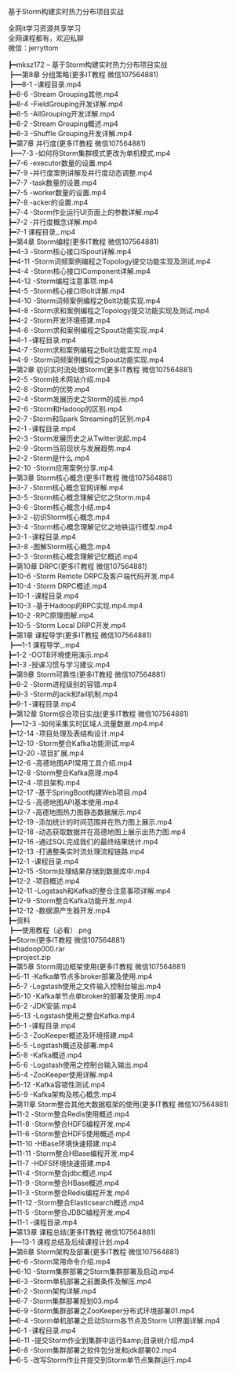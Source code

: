 基于Storm构建实时热力分布项目实战

全网it学习资源共享学习<br>全网课程都有，欢迎私聊<br>微信：jerryttom<br>

┣━mksz172 – 基于Storm构建实时热力分布项目实战<br> ┣━第8章 分组策略(更多IT教程 微信107564881)<br> ┣━8-1 -课程目录.mp4<br> ┣━8-6 -Stream Grouping其他.mp4<br> ┣━8-4 -FieldGrouping开发详解.mp4<br> ┣━8-5 -AllGrouping开发详解.mp4<br> ┣━8-2 -Stream Grouping概述.mp4<br> ┣━8-3 -Shuffle Grouping开发详解.mp4<br> ┣━第7章 并行度(更多IT教程 微信107564881)<br> ┣━7-3 -如何将Storm集群模式更改为单机模式.mp4<br> ┣━7-6 -executor数量的设置.mp4<br> ┣━7-9 -并行度案例讲解及并行度动态调整.mp4<br> ┣━7-7 -task数量的设置.mp4<br> ┣━7-5 -worker数量的设置.mp4<br> ┣━7-8 -acker的设置.mp4<br> ┣━7-4 -Storm作业运行UI页面上的参数详解.mp4<br> ┣━7-2 -并行度概念详解.mp4<br> ┣━7-1 课程目录_.mp4<br> ┣━第4章 Storm编程(更多IT教程 微信107564881)<br> ┣━4-3 -Storm核心接口ISpout详解.mp4<br> ┣━4-11 -Storm词频案例编程之Topology提交功能实现及测试.mp4<br> ┣━4-4 -Storm核心接口IComponent详解.mp4<br> ┣━4-12 -Storm编程注意事项.mp4<br> ┣━4-5 -Storm核心接口IBolt详解.mp4<br> ┣━4-10 -Storm词频案例编程之Bolt功能实现.mp4<br> ┣━4-8 -Storm求和案例编程之Topology提交功能实现及测试.mp4<br> ┣━4-2 -Storm开发环境搭建.mp4<br> ┣━4-6 -Storm求和案例编程之Spout功能实现.mp4<br> ┣━4-1 -课程目录.mp4<br> ┣━4-7 -Storm求和案例编程之Bolt功能实现.mp4<br> ┣━4-9 -Storm词频案例编程之Spout功能实现.mp4<br> ┣━第2章 初识实时流处理Storm(更多IT教程 微信107564881)<br> ┣━2-5 -Storm技术网站介绍.mp4<br> ┣━2-8 -Storm的优势.mp4<br> ┣━2-4 -Storm发展历史之Storm的成长.mp4<br> ┣━2-6 -Storm和Hadoop的区别.mp4<br> ┣━2-7 -Storm和Spark Streaming的区别.mp4<br> ┣━2-1 -课程目录.mp4<br> ┣━2-3 -Storm发展历史之从Twitter说起.mp4<br> ┣━2-9 -Storm当前现状与发展趋势.mp4<br> ┣━2-2 -Storm是什么.mp4<br> ┣━2-10 -Storm应用案例分享.mp4<br> ┣━第3章 Storm核心概念(更多IT教程 微信107564881)<br> ┣━3-7 -Storm核心概念官网详解.mp4<br> ┣━3-5 -Storm核心概念理解记忆之Storm.mp4<br> ┣━3-6 -Storm核心概念小结.mp4<br> ┣━3-2 -初识Storm核心概念.mp4<br> ┣━3-4 -Storm核心概念理解记忆之地铁运行模型.mp4<br> ┣━3-1 -课程目录.mp4<br> ┣━3-8 -图解Storm核心概念.mp4<br> ┣━3-3 -Storm核心概念理解记忆概述.mp4<br> ┣━第10章 DRPC(更多IT教程 微信107564881)<br> ┣━10-6 -Storm Remote DRPC及客户端代码开发.mp4<br> ┣━10-4 -Storm DRPC概述.mp4<br> ┣━10-1 -课程目录.mp4<br> ┣━10-3 -基于Hadoop的RPC实现.mp4.mp4<br> ┣━10-2 -RPC原理图解.mp4<br> ┣━10-5 -Storm Local DRPC开发.mp4<br> ┣━第1章 课程导学(更多IT教程 微信107564881)<br> ┣━1-1 课程导学_.mp4<br> ┣━1-2 -OOTB环境使用演示.mp4<br> ┣━1-3 -授课习惯与学习建议.mp4<br> ┣━第9章 Storm可靠性(更多IT教程 微信107564881)<br> ┣━9-2 -Storm进程级别的容错.mp4<br> ┣━9-3 -Storm的ack和fail机制.mp4<br> ┣━9-1 -课程目录.mp4<br> ┣━第12章 Storm综合项目实战(更多IT教程 微信107564881)<br> ┣━12-3 -如何采集实时区域人流量数据.mp4.mp4<br> ┣━12-14 -项目处理及表结构设计.mp4<br> ┣━12-10 -Storm整合Kafka功能测试.mp4<br> ┣━12-20 -项目扩展.mp4<br> ┣━12-6 -高德地图API常用工具介绍.mp4<br> ┣━12-8 -Storm整合Kafka原理.mp4<br> ┣━12-4 -项目架构.mp4<br> ┣━12-17 -基于SpringBoot构建Web项目.mp4<br> ┣━12-5 -高德地图API基本使用.mp4<br> ┣━12-7 -高德地图热力图静态数据展示.mp4<br> ┣━12-19 -添加统计的时间范围并在热力图上展示.mp4<br> ┣━12-18 -动态获取数据并在高德地图上展示出热力图.mp4<br> ┣━12-16 -通过SQL完成我们的最终结果统计.mp4<br> ┣━12-13 -打通整条实时流处理流程链路.mp4<br> ┣━12-1 -课程目录.mp4<br> ┣━12-15 -Storm处理结果存储到数据库中.mp4<br> ┣━12-2 -项目概述.mp4<br> ┣━12-11 -Logstash和Kafka的整合注意事项详解.mp4<br> ┣━12-9 -Storm整合Kafka功能开发.mp4<br> ┣━12-12 -数据源产生器开发.mp4<br> ┣━资料<br> ┣━使用教程（必看）.png<br> ┣━Storm(更多IT教程 微信107564881)<br> ┣━hadoop000.rar<br> ┣━project.zip<br> ┣━第5章 Storm周边框架使用(更多IT教程 微信107564881)<br> ┣━5-11 -Kafka单节点多broker部署及使用.mp4<br> ┣━5-7 -Logstash使用之文件输入控制台输出.mp4<br> ┣━5-10 -Kafka单节点单broker的部署及使用.mp4<br> ┣━5-2 -JDK安装.mp4<br> ┣━5-13 -Logstash使用之整合Kafka.mp4<br> ┣━5-1 -课程目录.mp4<br> ┣━5-3 -ZooKeeper概述及环境搭建.mp4<br> ┣━5-5 -Logstash概述及部署.mp4<br> ┣━5-8 -Kafka概述.mp4<br> ┣━5-6 -Logstash使用之控制台输入输出.mp4<br> ┣━5-4 -ZooKeeper使用详解.mp4<br> ┣━5-12 -Kafka容错性测试.mp4<br> ┣━5-9 -Kafka架构及核心概念.mp4<br> ┣━第11章 Storm整合其他大数据框架的使用(更多IT教程 微信107564881)<br> ┣━11-2 -Storm整合Redis使用概述.mp4<br> ┣━11-8 -Storm整合HDFS编程开发.mp4<br> ┣━11-6 -Storm整合HDFS使用概述.mp4<br> ┣━11-10 -HBase环境快速搭建.mp4<br> ┣━11-11 -Storm整合HBase编程开发.mp4<br> ┣━11-7 -HDFS环境快速搭建.mp4<br> ┣━11-4 -Storm整合jdbc概述.mp4<br> ┣━11-9 -Storm整合HBase概述.mp4<br> ┣━11-3 -Storm整合Redis编程开发.mp4<br> ┣━11-12 -Storm整合Elasticsearch概述.mp4<br> ┣━11-5 -Storm整合JDBC编程开发.mp4<br> ┣━11-1 -课程目录.mp4<br> ┣━第13章 课程总结(更多IT教程 微信107564881)<br> ┣━13-1 课程总结及后续课程计划.mp4<br> ┣━第6章 Storm架构及部署(更多IT教程 微信107564881)<br> ┣━6-6 -Storm常用命令介绍.mp4<br> ┣━6-10 -Storm集群部署之Storm集群部署及启动.mp4<br> ┣━6-3 -Storm单机部署之前置条件及解压.mp4<br> ┣━6-2 -Storm架构详解.mp4<br> ┣━6-7 -Storm集群部署规划03.mp4<br> ┣━6-9 -Storm集群部署之ZooKeeper分布式环境部署01.mp4<br> ┣━6-4 -Storm单机部署之启动Storm各节点及Storm UI界面详解.mp4<br> ┣━6-1 -课程目录.mp4<br> ┣━6-11 -提交Storm作业到集群中运行&amp;amp;目录树介绍.mp4<br> ┣━6-8 -Storm集群部署之软件包分发和jdk部署02.mp4<br> ┣━6-5 -改写Storm作业并提交到Storm单节点集群运行.mp4